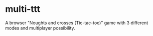 # multi-ttt
A browser "Noughts and crosses (Tic-tac-toe)" game with 3 different modes and multiplayer possibility.
